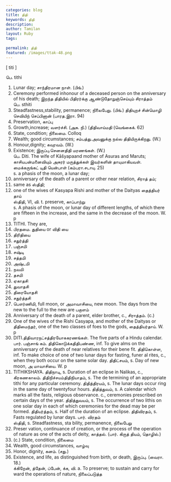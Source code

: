 ```yaml
---
categories: blog
title: திதி
keywords: திதி
description: 
author: Tamilan
layout: Ruby
tags: 
 
permalink: திதி
featured: /images/ttak-48.png
---
```

  
[ titi ]  
  
பெ. tithi  
1. Lunar day; சாந்திரமான நாள். (பிங்.)  
2. Ceremony performed inhonour of a deceased person on the anniversary of his death; இறந்த திதியில் பிதிரர்க்கு ஆண்டுதோறுஞ்செய்யும் சிராத்தம்  
பெ. sthiti  
1. Steadfastness,stability, permanence; நிலைபேறு. (பிங்.) திதியுறச் சின்மொழி செவியிற் செப்பினான் (பாரத.இரா. 94)  
2. Preservation, காப்பு  
3. Growth,increase; வளர்ச்சி. (அக. நி.) (திதிவாய்மதி (வெங்கைக். 62)  
4. State, condition; நிலைமை. Colloq  
5. Wealth; good circumstances; சம்பத்து.அவனுக்கு நல்ல திதியிருக்கிறது. (W.)  
6. Honour,dignity; கவுரவம். (W.)  
7. Existence; இருப்பு.செனனதிதி மரணங்கள். (W.)  
பெ. Diti. The wife of Kāšyapaand mother of Asuras and Maruts; காசியபன்மனைவியும் அசுரர் மருத்துக்கள் இவர்களின் தாயுமாகியவள். மைக்கருங்கட் டிதி யென்பாள் (கம்பரா.சடாயு. 25)  
s. a phasis of the moon, a lunar day;  
2. anniversary of the death of a parent or other near relation, சிராத் தம்;  
3. same as ஸ்திதி;  
4. one of the wives of Kasyapa Rishi and mother of the Daityas தைத்தியர் தாய்  
ஸ்திதி, VI, வி. t. preserve, காப்பாற்று  
s. A phasis of the moon, or lunar day of different lengths, of which there are fifteen in the increase, and the same in the decrease of the moon. W. p  
376. TITHI. They are,  
1. பிரதமை. துதியை or விதி யை  
3. திரிதியை  
4. சதுர்த்தி  
5. பஞ்சமி  
6. சஷ்டி  
7. சத்தமி  
8. அஷ்டமி  
9. நவமி  
1. தசமி  
11. ஏகாதசி  
12. துவாதசி  
13. திரையோதசி  
14. சதுர்த்தசி  
15. பௌர்ணிமி, full moon, or அமாவாசியை, new moon. The days from the new to the full to the new are பகுளம்  
2. Anniversary of the death of a parent, elder brother, c., சிராத்தம். (c.)  
3. One of the wives of the Rishi Casyapa, and mother of the Daityas or திதிமைந்தர், one of the two classes of foes to the gods, தைத்தியர்தாய். W. p  
48. DITI.திதிவாரநட்சத்திரயோககரணங்கள். The five parts of a Hindu calendar. பார். பஞ்சாங் கம். திதிகொடுக்கதிதிபண்ண, inf. To give alms on the anniversary of the death of near relatives for their bene fit. திதிகொள்ள, inf. To make choice of one of two lunar days for fasting, funer al rites, c., when they both occur on the same solar day. திதிட்சயம், s. Day of new moon, அ மாவாசியை. W. p  
376. TITHIKSHAYA. திதிநாடி, s. Duration of an eclipse in Nalikas, c., கிரகணகாலம். திதிநிச்சயம்திதிநியாதம், s. The de termining of an appropriate tithi for any particular ceremony. திதித்திரயம், s. The lunar days occur ring in the same day of twentyfour hours. திதித்துவம், s. A calendar which marks all the fasts, religious observance. c., ceremonies prescribed on certain days of the year. திதித்துவயம், s. The occurrence of two lithis on one solar day in each of which ceremonies for the dead may be per formed. திதியர்த்தம், s. Half of the duration of an eclipse. திதிவிரதம், s. Fasts regulated by lunar days. பார். விரதம்  
ஸ்திதி, s. Steadfastness, sta bility, permanence, நிலைபேறு  
2. Preser vation, continuance of creation, or the process of the operation of nature as one of the acts of deity, காத்தல். (பார். கிருத் தியம், தொழில்.)  
3. (c.) State, condition, நிலைமை  
4. Wealth, good circumstances, வாழ்வு  
5. Honor, dignity, கனம். (சது.)  
6. Existence, and life, as distinguished from birth, or death, இருப்பு. (வைரா. 18.)  
க்கிறேன், த்தேன், ப்பேன், க்க, வி. a. To preserve; to sustain and carry for ward the operations of nature, நிலைப்படுத்த